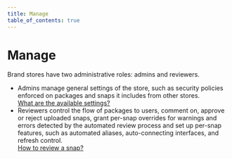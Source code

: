 ```yaml
---
title: Manage
table_of_contents: true
---
```


# Manage

Brand stores have two administrative roles: admins and reviewers.

* Admins manage general settings of the store, such as security policies enforced on packages and snaps it includes from other stores.<br>[What are the available settings?](settings.md)
* Reviewers control the flow of packages to users, comment on, approve or reject uploaded snaps, grant per-snap overrides for warnings and errors detected by the automated review process and set up per-snap features, such as automated aliases, auto-connecting interfaces, and refresh control.<br>[How to review a snap?](reviews.md)
